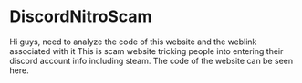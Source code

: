 # DiscordNitroScam
Hi guys, need to analyze the code of this website and the weblink associated with it This is scam website tricking people into entering their discord account info including steam. The code of the website can be seen here.
